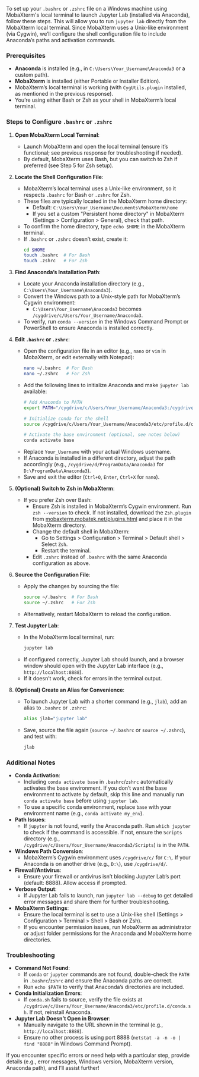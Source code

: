To set up your `.bashrc` or `.zshrc` file on a Windows machine using MobaXterm's local terminal to launch Jupyter Lab (installed via Anaconda), follow these steps. This will allow you to run `jupyter lab` directly from the MobaXterm local terminal. Since MobaXterm uses a Unix-like environment (via Cygwin), we’ll configure the shell configuration file to include Anaconda’s paths and activation commands.

### Prerequisites
- **Anaconda** is installed (e.g., in `C:\Users\Your_Username\Anaconda3` or a custom path).
- **MobaXterm** is installed (either Portable or Installer Edition).
- MobaXterm’s local terminal is working (with `CygUtils.plugin` installed, as mentioned in the previous response).
- You’re using either Bash or Zsh as your shell in MobaXterm’s local terminal.

### Steps to Configure `.bashrc` or `.zshrc`

1. **Open MobaXterm Local Terminal**:
   - Launch MobaXterm and open the local terminal (ensure it’s functional; see previous response for troubleshooting if needed).
   - By default, MobaXterm uses Bash, but you can switch to Zsh if preferred (see Step 5 for Zsh setup).

2. **Locate the Shell Configuration File**:
   - MobaXterm’s local terminal uses a Unix-like environment, so it respects `.bashrc` for Bash or `.zshrc` for Zsh.
   - These files are typically located in the MobaXterm home directory:
     - Default: `C:\Users\Your_Username\Documents\MobaXterm\home`
     - If you set a custom "Persistent home directory" in MobaXterm (Settings > Configuration > General), check that path.
   - To confirm the home directory, type `echo $HOME` in the MobaXterm terminal.
   - If `.bashrc` or `.zshrc` doesn’t exist, create it:
     ```bash
     cd $HOME
     touch .bashrc  # For Bash
     touch .zshrc   # For Zsh
     ```

3. **Find Anaconda’s Installation Path**:
   - Locate your Anaconda installation directory (e.g., `C:\Users\Your_Username\Anaconda3`).
   - Convert the Windows path to a Unix-style path for MobaXterm’s Cygwin environment:
     - `C:\Users\Your_Username\Anaconda3` becomes `/cygdrive/c/Users/Your_Username/Anaconda3`.
   - To verify, run `conda --version` in the Windows Command Prompt or PowerShell to ensure Anaconda is installed correctly.

4. **Edit `.bashrc` or `.zshrc`**:
   - Open the configuration file in an editor (e.g., `nano` or `vim` in MobaXterm, or edit externally with Notepad):
     ```bash
     nano ~/.bashrc  # For Bash
     nano ~/.zshrc   # For Zsh
     ```
   - Add the following lines to initialize Anaconda and make `jupyter lab` available:
     ```bash
     # Add Anaconda to PATH
     export PATH="/cygdrive/c/Users/Your_Username/Anaconda3:/cygdrive/c/Users/Your_Username/Anaconda3/Scripts:$PATH"

     # Initialize conda for the shell
     source /cygdrive/c/Users/Your_Username/Anaconda3/etc/profile.d/conda.sh

     # Activate the base environment (optional, see notes below)
     conda activate base
     ```
   - Replace `Your_Username` with your actual Windows username.
   - If Anaconda is installed in a different directory, adjust the path accordingly (e.g., `/cygdrive/d/ProgramData/Anaconda3` for `D:\ProgramData\Anaconda3`).
   - Save and exit the editor (`Ctrl+O`, `Enter`, `Ctrl+X` for `nano`).

5. **(Optional) Switch to Zsh in MobaXterm**:
   - If you prefer Zsh over Bash:
     - Ensure Zsh is installed in MobaXterm’s Cygwin environment. Run `zsh --version` to check. If not installed, download the `Zsh.plugin` from [mobaxterm.mobatek.net/plugins.html](https://mobaxterm.mobatek.net/plugins.html) and place it in the MobaXterm directory.
     - Change the default shell in MobaXterm:
       - Go to Settings > Configuration > Terminal > Default shell > Select `Zsh`.
       - Restart the terminal.
     - Edit `.zshrc` instead of `.bashrc` with the same Anaconda configuration as above.

6. **Source the Configuration File**:
   - Apply the changes by sourcing the file:
     ```bash
     source ~/.bashrc  # For Bash
     source ~/.zshrc   # For Zsh
     ```
   - Alternatively, restart MobaXterm to reload the configuration.

7. **Test Jupyter Lab**:
   - In the MobaXterm local terminal, run:
     ```bash
     jupyter lab
     ```
   - If configured correctly, Jupyter Lab should launch, and a browser window should open with the Jupyter Lab interface (e.g., `http://localhost:8888`).
   - If it doesn’t work, check for errors in the terminal output.

8. **(Optional) Create an Alias for Convenience**:
   - To launch Jupyter Lab with a shorter command (e.g., `jlab`), add an alias to `.bashrc` or `.zshrc`:
     ```bash
     alias jlab="jupyter lab"
     ```
   - Save, source the file again (`source ~/.bashrc` or `source ~/.zshrc`), and test with:
     ```bash
     jlab
     ```

### Additional Notes
- **Conda Activation**:
  - Including `conda activate base` in `.bashrc`/`zshrc` automatically activates the base environment. If you don’t want the base environment to activate by default, skip this line and manually run `conda activate base` before using `jupyter lab`.
  - To use a specific conda environment, replace `base` with your environment name (e.g., `conda activate my_env`).
- **Path Issues**:
  - If `jupyter` is not found, verify the Anaconda path. Run `which jupyter` to check if the command is accessible. If not, ensure the `Scripts` directory (e.g., `/cygdrive/c/Users/Your_Username/Anaconda3/Scripts`) is in the `PATH`.
- **Windows Path Conversion**:
  - MobaXterm’s Cygwin environment uses `/cygdrive/c/` for `C:\`. If your Anaconda is on another drive (e.g., `D:\`), use `/cygdrive/d/`.
- **Firewall/Antivirus**:
  - Ensure your firewall or antivirus isn’t blocking Jupyter Lab’s port (default: 8888). Allow access if prompted.
- **Verbose Output**:
  - If Jupyter Lab fails to launch, run `jupyter lab --debug` to get detailed error messages and share them for further troubleshooting.
- **MobaXterm Settings**:
  - Ensure the local terminal is set to use a Unix-like shell (Settings > Configuration > Terminal > Shell > Bash or Zsh).
  - If you encounter permission issues, run MobaXterm as administrator or adjust folder permissions for the Anaconda and MobaXterm home directories.

### Troubleshooting
- **Command Not Found**:
  - If `conda` or `jupyter` commands are not found, double-check the `PATH` in `.bashrc`/`zshrc` and ensure the Anaconda paths are correct.
  - Run `echo $PATH` to verify that Anaconda’s directories are included.
- **Conda Initialization Errors**:
  - If `conda.sh` fails to source, verify the file exists at `/cygdrive/c/Users/Your_Username/Anaconda3/etc/profile.d/conda.sh`. If not, reinstall Anaconda.
- **Jupyter Lab Doesn’t Open in Browser**:
  - Manually navigate to the URL shown in the terminal (e.g., `http://localhost:8888`).
  - Ensure no other process is using port 8888 (`netstat -a -n -o | find "8888"` in Windows Command Prompt).

If you encounter specific errors or need help with a particular step, provide details (e.g., error messages, Windows version, MobaXterm version, Anaconda path), and I’ll assist further!
